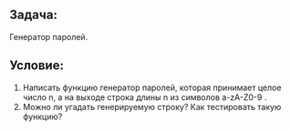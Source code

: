 ## Задача:
Генератор паролей.

## Условие:
1. Написать функцию генератор паролей, которая принимает целое число n, а на выходе строка длины n из символов a-zA-Z0-9 .
2. Можно ли угадать генерируемую строку? Как тестировать такую функцию?